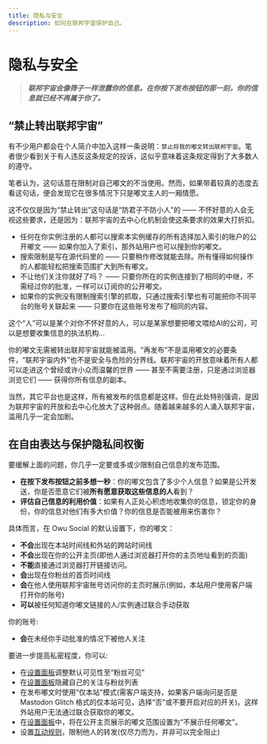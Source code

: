 ```yaml
---
title: 隐私与安全
description: 如何在联邦宇宙保护自己。
---
```


# 隐私与安全

> ***联邦宇宙会像筛子一样泄露你的信息。在你按下发布按钮的那一刻，你的信息就已经不再属于你了。***

## “禁止转出联邦宇宙”

有不少用户都会在个人简介中加入这样一条说明：`禁止将我的嘟文转出联邦宇宙`。笔者很少看到关于有人违反这条规定的投诉，这似乎意味着这条规定得到了大多数人的遵守。

笔者认为，这句话意在限制对自己嘟文的不当使用。然而，如果带着较真的态度去看这句话，便会发现它在很多情况下只是嘟文主人的一厢情愿。

这不仅仅是因为“禁止转出”这句话是“防君子不防小人”的 —— 不怀好意的人会无视这些要求，还是因为：联邦宇宙的去中心化机制会使这条要求的效果大打折扣。

- 任何在你实例注册的人都可以搜索本实例缓存的所有选择加入索引的账户的公开嘟文 —— 如果你加入了索引，那外站用户也可以搜到你的嘟文。
- 搜索限制是写在源代码里的 —— 只要稍作修改就能去除。所有懂得如何操作的人都能轻松把搜索范围扩大到所有嘟文。
- 不让他们关注你就好了吗？ —— 只要你所在的实例连接到了相同的中继，不需经过你的批准，一样可以订阅你的公开嘟文。
- 如果你的实例没有限制搜索引擎的抓取，只通过搜索引擎也有可能把你不同平台的账号关联起来 —— 只要你在这些账号发布了相同的内容。

这个“人”可以是某个对你不怀好意的人，可以是某家想要把嘟文喂给AI的公司，可以是想要收集信息的执法机构...

你的嘟文无需被转出联邦宇宙就能被滥用。“再发布”不是滥用嘟文的必要条件，“联邦宇宙内外”也不是安全与危险的分界线。联邦宇宙的开放意味着所有人都可以走进这个曾经或许小众而温馨的世界 —— 甚至不需要注册，只是通过浏览器浏览它们 —— 获得你所有信息的副本。

当然，其它平台也是这样，所有被发布的信息都是这样。但在此处特别强调，是因为联邦宇宙的开放和去中心化放大了这种弱点。随着越来越多的人涌入联邦宇宙，滥用几乎一定会加剧。

## 在自由表达与保护隐私间权衡

要缓解上面的问题，你几乎一定要或多或少限制自己信息的发布范围。

- **在按下发布按钮之前多想一秒**：你的嘟文包含了多少个人信息？如果是公开发送，你是否愿意它们被**所有愿意获取这些信息的人**看到？
- **评估自己信息的利用价值**：如果有人正处心积虑地收集你的信息，锁定你的身份，你的信息对他们有多大价值？你的信息是否能被用来伤害你？

具体而言，在 Owu Social 的默认设置下，你的嘟文：

- **不会**出现在本站时间线和外站的跨站时间线
- **不会**出现在你的公开主页(即他人通过浏览器打开你的主页地址看到的页面)
- **不能**直接通过浏览器打开链接访问。
- **会**出现在你粉丝的首页时间线
- **会**在他人使用联邦宇宙账号访问你的主页时展示(例如，本站用户使用客户端打开你的账号)
- **可以**被任何知道你嘟文链接的人/实例通过联合手动获取

你的账号:

- **会**在未经你手动批准的情况下被他人关注

要进一步提高私密程度，你可以:

- 在[设置面板](https://scg.owu.one/settings)调整默认可见性至“粉丝可见”
- 在[设置面板](https://scg.owu.one/settings)隐藏自己的关注与粉丝列表
- 在发布嘟文时使用“仅本站”模式(需客户端支持，如果客户端询问是否是 Mastodon Glitch 格式的仅本站可见，选择“否”或不要开启对应的开关)。这样外站用户无法通过联合获取你的嘟文。
- 在[设置面板](https://scg.owu.one/settings)中，将在公开主页展示的嘟文范围设置为“不展示任何嘟文”。
- 设置[互动规则](/settings/interaction-control.md)，限制他人的转发(仅尽力而为，并非可以完全阻止)
